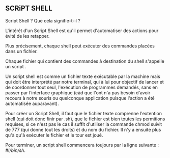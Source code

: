 ## SCRiPT SHELL

Script Shell ? Que cela signifie-t-il ?

L'intérêt d'un Script Shell est qu'il permet d'automatiser des actions pour évité de les retapper. 

Plus précisement, chaque shell peut exécuter des commandes placées dans un fichier. 

Chaque fichier qui contient des commandes à destination du shell s'appelle un script . 

Un script shell est comme un fichier texte exécutable par la machine mais qui doit être interprété par notre terminal, qui à lui pour objectif de lancer et de coordonner tout seul, l'exécution de programmes demandés, sans en passer par l’interface graphique (càd que l'ont n'a pas besoin d'avoir recours à notre souris ou quelconque application puisque l'action a été automatisée auparavant).

Pour créer un Script Shell, il faut que le fichier texte comprenne l'extention shell (qui doit donc finir par .sh), que le fichier est bien toutes les permitions requises, si ce n'est pas le cas il suffit d'utiliser la commande chmod suivit de 777 (qui donne tout les droits) et du nom du fichier. Il n'y a ensuite plus qu'à qu'à exécuter le fichier et le tour est joué.

Pour terminer, un script shell commencera toujours par la ligne suivante : _#!/bin/sh_.
